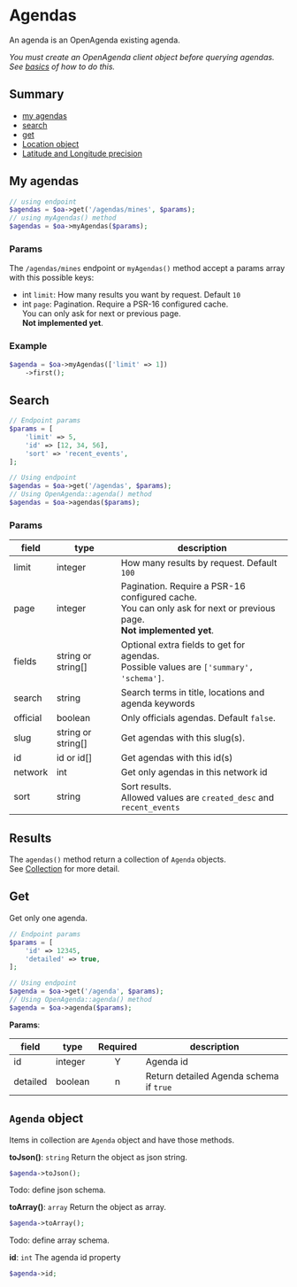 # Agendas

An agenda is an OpenAgenda existing agenda.

_You must create an OpenAgenda client object before querying agendas._  
_See [basics](basics.md) of how to do this._

## Summary

* [my agendas](#my-agendas)
* [search](#search)
* [get](#get)
* [Location object](#schema)
* [Latitude and Longitude precision](#latitude-and-longitude-precision)

## My agendas

```php
// using endpoint
$agendas = $oa->get('/agendas/mines', $params);
// using myAgendas() method
$agendas = $oa->myAgendas($params);
```

### Params

The `/agendas/mines` endpoint or `myAgendas()` method accept a params array with this possible keys:

* int `limit`: How many results you want by request. Default `10`
* int `page`: Pagination. Require a PSR-16 configured cache.  
  You can only ask for next or previous page.  
  **Not implemented yet**.

### Example

```php
$agenda = $oa->myAgendas(['limit' => 1])
    ->first();
```

## Search

```php
// Endpoint params
$params = [
    'limit' => 5,
    'id' => [12, 34, 56],
    'sort' => 'recent_events',
];

// Using endpoint
$agendas = $oa->get('/agendas', $params);
// Using OpenAgenda::agenda() method
$agendas = $oa->agendas($params);
```

### Params

| field    | type               | description                                                                                                                 |
|----------|--------------------|-----------------------------------------------------------------------------------------------------------------------------|
| limit    | integer            | How many results by request. Default `100`                                                                                  |
| page     | integer            | Pagination. Require a PSR-16 configured cache.<br/>You can only ask for next or previous page.<br/>**Not implemented yet**. |
| fields   | string or string[] | Optional extra fields to get for agendas.<br/>Possible values are `['summary', 'schema']`.                                  |
| search   | string             | Search terms in title, locations and agenda keywords                                                                        |
| official | boolean            | Only officials agendas. Default `false`.                                                                                    |
| slug     | string or string[] | Get agendas with this slug(s).                                                                                              |
| id       | id or id[]         | Get agendas with this id(s)                                                                                                 |
| network  | int                | Get only agendas in this network id                                                                                         |
| sort     | string             | Sort results.<br/>Allowed values are `created_desc` and `recent_events`                                                     |

## Results

The `agendas()` method return a collection of `Agenda` objects.  
See [Collection](collections.md) for more detail.

## Get

Get only one agenda.

```php
// Endpoint params
$params = [
    'id' => 12345,
    'detailed' => true,
];

// Using endpoint
$agenda = $oa->get('/agenda', $params);
// Using OpenAgenda::agenda() method
$agenda = $oa->agenda($params);
```

**Params**:

| field    | type    | Required | description                             |
|----------|---------|:--------:|-----------------------------------------|
| id       | integer |    Y     | Agenda id                               |
| detailed | boolean |    n     | Return detailed Agenda schema if `true` |

## `Agenda` object

Items in collection are `Agenda` object and have those methods.

**toJson()**: `string`
Return the object as json string.

```php
$agenda->toJson();
```

Todo: define json schema.

**toArray()**: `array`
Return the object as array.

```php
$agenda->toArray();
```

Todo: define array schema.

**id**: `int`
The agenda id property

```php
$agenda->id;
```

